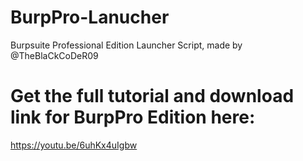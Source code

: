 # BurpPro-Lanucher
Burpsuite Professional Edition Launcher Script, made by @TheBlaCkCoDeR09

# Get the full tutorial and download link for BurpPro Edition here:
https://youtu.be/6uhKx4uIgbw
